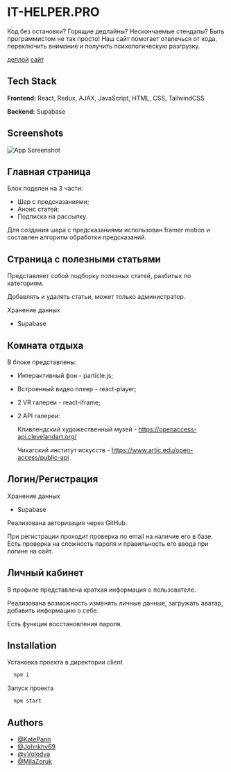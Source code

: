 # IT-HELPER.PRO

Код без остановки? Горящие дедлайны? Нескончаемые стендапы? Быть программистом не так просто!
Наш сайт помогает отвлечься от кода, переключить внимание и получить
психологическую разгрузку.

[деплой](https://it-helper-7d601.web.app/)
[сайт](https://it-helper.pro)


## Tech Stack

**Frontend:** React, Redux, AJAX, JavaScript, HTML, CSS, TailwindCSS

**Backend:** Supabase


## Screenshots

![App Screenshot](https://github.com/MilaZoruk/IT-HELPER.PRO/blob/main/demo.gif)


## Главная страница

Блок поделен на 3 части:

- Шар с предсказаниями;
- Анонс статей;
- Подписка на рассылку.

Для создания шара с предсказаниями использован framer motion и составлен алгоритм обработки предсказаний.

## Страница с полезными статьями

Представляет собой подборку полезных статей, разбитых по категориям.

Добавлять и удалять статьи, может только администратор.

Хранение данных

- Supabase


## Комната отдыха

В блоке представлены:

- Интерактивный фон - particle.js;
- Встроенный видео плеер - react-player;
- 2 VR галереи - react-iframe;
- 2 API галереи:
    
    Кливлендский художественный музей - https://openaccess-api.clevelandart.org/

    Чикагский институт искусств - https://www.artic.edu/open-access/public-api

## Логин/Регистрация

Хранение данных

- Supabase

Реализована авторизация через GitHub.

При регистрации проходит проверка по email на наличие его в базе. Есть проверка на сложность пароля и правильность его ввода при логине на сайт.

## Личный кабинет

В профиле представлена краткая информация о пользователе.

Реализована возможность изменять личные данные, загружать аватар, добавить информацию о себе.

Есть функция восстановления пароля.
## Installation

Установка проекта в директории client

```bash
  npm i
```
Запуск проекта

```bash
  npm start
```
## Authors

- [@KatePann](https://github.com/KatePann)
- [@Johnkhv69](https://github.com/Johnkhv69)
- [@vVolodya](https://github.com/vVolodya)
- [@MilaZoruk](https://github.com/MilaZoruk)
